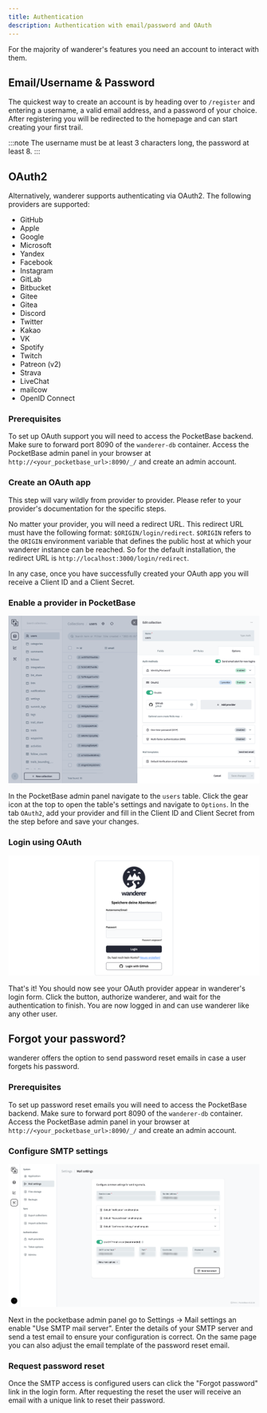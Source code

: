 ```yaml
---
title: Authentication
description: Authentication with email/password and OAuth
---
```


For the majority of wanderer's features you need an account to interact with them.

## Email/Username & Password

The quickest way to create an account is by heading over to `/register` and entering a username, a valid email address, and a password of your choice.
After registering you will be redirected to the homepage and can start creating your first trail.

:::note
The username must be at least 3 characters long, the password at least 8.
:::

## OAuth2

Alternatively, wanderer supports authenticating via OAuth2. The following providers are supported:

- GitHub
- Apple
- Google
- Microsoft
- Yandex
- Facebook
- Instagram
- GitLab
- Bitbucket
- Gitee
- Gitea
- Discord
- Twitter
- Kakao
- VK
- Spotify
- Twitch
- Patreon (v2)
- Strava
- LiveChat
- mailcow
- OpenID Connect

### Prerequisites

To set up OAuth support you will need to access the PocketBase backend. Make sure to forward port 8090 of the `wanderer-db` container. Access the PocketBase admin panel in your browser at `http://<your_pocketbase_url>:8090/_/` and create an admin account.

### Create an OAuth app

This step will vary wildly from provider to provider. Please refer to your provider's documentation for the specific steps. 

No matter your provider, you will need a redirect URL. This redirect URL must have the following format: `$ORIGIN/login/redirect`. `$ORIGIN` refers to the `ORIGIN` environment variable that defines the public host at which your wanderer instance can be reached. So for the default installation, the redirect URL is `http://localhost:3000/login/redirect`. 

In any case, once you have successfully created your OAuth app you will receive a Client ID and a Client Secret.

### Enable a provider in PocketBase
![Pocketbase OAuth](../../../assets/guides/pocketbase_oauth.png)

In the PocketBase admin panel navigate to the `users` table. Click the gear icon at the top to open the table's settings and navigate to `Options`. In the tab `OAuth2`, add your provider and fill in the Client ID and Client Secret from the step before and save your changes.

### Login using OAuth
![wanderer OAuth](../../../assets/guides/wanderer_oauth.png)

That's it! You should now see your OAuth provider appear in wanderer's login form. Click the button, authorize wanderer, and wait for the authentication to finish. You are now logged in and can use wanderer like any other user.

## Forgot your password?
wanderer offers the option to send password reset emails in case a user forgets his password.

### Prerequisites

To set up password reset emails you will need to access the PocketBase backend. Make sure to forward port 8090 of the `wanderer-db` container. Access the PocketBase admin panel in your browser at `http://<your_pocketbase_url>:8090/_/` and create an admin account.

### Configure SMTP settings 

![Pocketbase Mail Settings](../../../assets/guides/pocketbase_mail_settings.png)

Next in the pocketbase admin panel go to Settings -> Mail settings an enable "Use SMTP mail server". Enter the details of your SMTP server and send a test email to ensure your configuration is correct. On the same page you can also adjust the email template of the password reset email.

### Request password reset
Once the SMTP access is configured users can click the "Forgot password" link in the login form. After requesting the reset the user will receive an email with a unique link to reset their password.